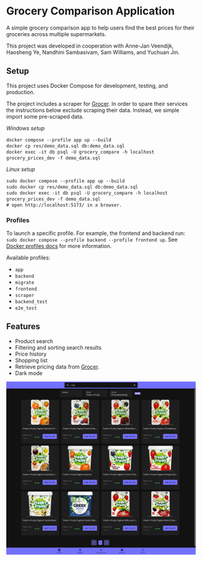 # Grocery Comparison Application

A simple grocery comparison app to help users find the best prices for their groceries across multiple supermarkets.

This project was developed in cooperation with Anne-Jan Veendijk, Haosheng Ye,  Nandhini Sambasivam, Sam Williams, and Yuchuan Jin.

## Setup

This project uses Docker Compose for development, testing, and production.

The project includes a scraper for [Grocer](https://grocer.nz/). In order to spare their services the instructions below exclude scraping their data. Instead, we simple import some pre-scraped data.

*Windows setup*
```
docker compose --profile app up --build
docker cp res/demo_data.sql db:demo_data.sql
docker exec -it db psql -U grocery_compare -h localhost grocery_prices_dev -f demo_data.sql
```
*Linux setup*
```
sudo docker compose --profile app up --build
sudo docker cp res/demo_data.sql db:demo_data.sql
sudo docker exec -it db psql -U grocery_compare -h localhost grocery_prices_dev -f demo_data.sql
# open http://localhost:5173/ in a browser.
```

### Profiles

To launch a specific profile. For example, the frontend and backend run: `sudo docker compose --profile backend --profile frontend up`. See [Docker profiles docs](https://docs.docker.com/compose/how-tos/profiles/) for more information.

Available profiles:

- `app`
- `backend`
- `migrate`
- `frontend`
- `scraper`
- `backend_test`
- `e2e_test`

## Features

- Product search
- Filtering and sorting search results
- Price history
- Shopping list
- Retrieve pricing data from [Grocer](https://grocer.nz/).
- Dark mode

![search screenshot](./res/search-page.png)


